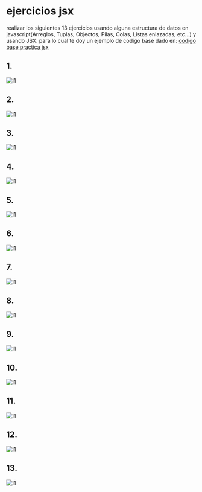 # ejercicios jsx

realizar los siguientes 13 ejercicios usando alguna estructura de datos en javascript(Arreglos, Tuplas, Objectos, Pilas, Colas, Listas enlazadas, etc...) y usando JSX.
para lo cual te doy un ejemplo de codigo base dado en: [codigo base practica jsx](https://github.com/jackmaf/javascript/blob/master/react-js/ejercicios/jsx-ejercicios/codigo-base-ejercicios-jsx/1/index.html)

## 1.
![I1](https://github.com/jackmaf/javascript/blob/master/react-js/ejercicios/jsx-ejercicios/images/1.png)
## 2.
![I1](https://github.com/jackmaf/javascript/blob/master/react-js/ejercicios/jsx-ejercicios/images/2.png)
## 3.
![I1](https://github.com/jackmaf/javascript/blob/master/react-js/ejercicios/jsx-ejercicios/images/3.png)
## 4.
![I1](https://github.com/jackmaf/javascript/blob/master/react-js/ejercicios/jsx-ejercicios/images/4.png)
## 5.
![I1](https://github.com/jackmaf/javascript/blob/master/react-js/ejercicios/jsx-ejercicios/images/5.png)
## 6.
![I1](https://github.com/jackmaf/javascript/blob/master/react-js/ejercicios/jsx-ejercicios/images/6.png)
## 7.
![I1](https://github.com/jackmaf/javascript/blob/master/react-js/ejercicios/jsx-ejercicios/images/7.png)
## 8.
![I1](https://github.com/jackmaf/javascript/blob/master/react-js/ejercicios/jsx-ejercicios/images/8.png)
## 9.
![I1](https://github.com/jackmaf/javascript/blob/master/react-js/ejercicios/jsx-ejercicios/images/9.png)
## 10.
![I1](https://github.com/jackmaf/javascript/blob/master/react-js/ejercicios/jsx-ejercicios/images/10.png)
## 11.
![I1](https://github.com/jackmaf/javascript/blob/master/react-js/ejercicios/jsx-ejercicios/images/11.png)
## 12.
![I1](https://github.com/jackmaf/javascript/blob/master/react-js/ejercicios/jsx-ejercicios/images/12.png)
## 13.
![I1](https://github.com/jackmaf/javascript/blob/master/react-js/ejercicios/jsx-ejercicios/images/13.png)